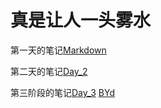 # 真是让人一头雾水

第一天的笔记[Markdown](https://github.com/QSbian/Tasks/blob/main/学习日记/Markdown.md)

第二天的笔记[Day_2](https://github.com/QSbian/Tasks/blob/main/学习日记/Day_2.md)

第三阶段的笔记[Day_3](https://github.com/QSbian/Tasks/blob/main/学习日记/Day_3.md)
[BYd](https://qsbian.github.io/)
